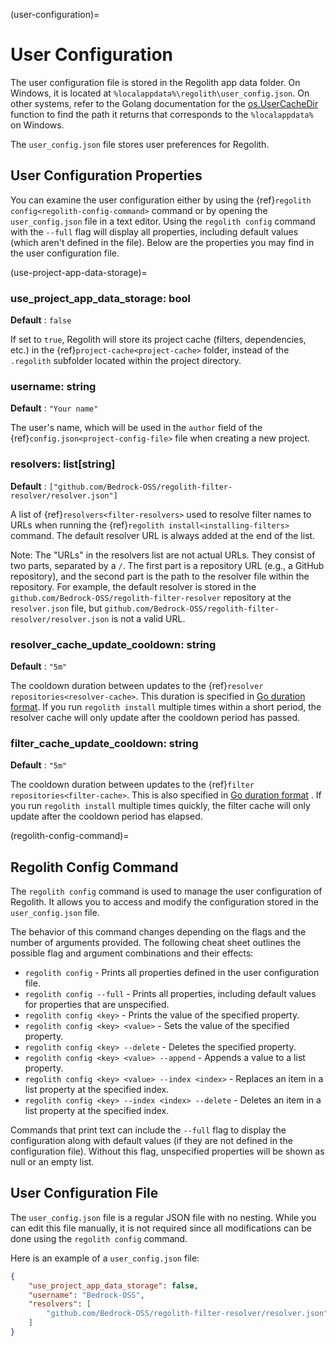(user-configuration)=
# User Configuration
The user configuration file is stored in the Regolith app data folder. On Windows, it is located at `%localappdata%\regolith\user_config.json`. On other systems, refer to the Golang documentation for the [os.UserCacheDir](https://pkg.go.dev/os#UserCacheDir) function to find the path it returns that corresponds to the `%localappdata%` on Windows.

The `user_config.json` file stores user preferences for Regolith.

## User Configuration Properties
You can examine the user configuration either by using the {ref}`regolith config<regolith-config-command>` command or by opening the `user_config.json` file in a text editor. Using the `regolith config` command with the `--full` flag will display all properties, including default values (which aren't defined in the file). Below are the properties you may find in the user configuration file.

(use-project-app-data-storage)=
### use_project_app_data_storage: bool
**Default** : `false`

If set to `true`, Regolith will store its project cache (filters, dependencies, etc.) in the {ref}`project-cache<project-cache>` folder, instead of the `.regolith` subfolder located within the project directory.

### username: string
**Default** : `"Your name"`

The user's name, which will be used in the `author` field of the {ref}`config.json<project-config-file>` file when creating a new project.

### resolvers: list[string]
**Default** : `["github.com/Bedrock-OSS/regolith-filter-resolver/resolver.json"]`

A list of {ref}`resolvers<filter-resolvers>` used to resolve filter names to URLs when running the {ref}`regolith install<installing-filters>` command. The default resolver URL is always added at the end of the list.

Note: The "URLs" in the resolvers list are not actual URLs. They consist of two parts, separated by a `/`. The first part is a repository URL (e.g., a GitHub repository), and the second part is the path to the resolver file within the repository. For example, the default resolver is stored in the `github.com/Bedrock-OSS/regolith-filter-resolver` repository at the `resolver.json` file, but `github.com/Bedrock-OSS/regolith-filter-resolver/resolver.json` is not a valid URL.

### resolver_cache_update_cooldown: string
**Default** : `"5m"`

The cooldown duration between updates to the {ref}`resolver repositories<resolver-cache>`. This duration is specified in [Go duration format](https://pkg.go.dev/time#ParseDuration). If you run `regolith install` multiple times within a short period, the resolver cache will only update after the cooldown period has passed.

### filter_cache_update_cooldown: string
**Default** : `"5m"`

The cooldown duration between updates to the {ref}`filter repositories<filter-cache>`. This is also specified in [Go duration format](https://pkg.go.dev/time#ParseDuration) . If you run `regolith install` multiple times quickly, the filter cache will only update after the cooldown period has elapsed.

(regolith-config-command)=
## Regolith Config Command
The `regolith config` command is used to manage the user configuration of Regolith. It allows you to access and modify the configuration stored in the `user_config.json` file.

The behavior of this command changes depending on the flags and the number of arguments provided. The following cheat sheet outlines the possible flag and argument combinations and their effects:

- `regolith config` - Prints all properties defined in the user configuration file.
- `regolith config --full` - Prints all properties, including default values for properties that are unspecified.
- `regolith config <key>` - Prints the value of the specified property.
- `regolith config <key> <value>` - Sets the value of the specified property.
- `regolith config <key> --delete` - Deletes the specified property.
- `regolith config <key> <value> --append` - Appends a value to a list property.
- `regolith config <key> <value> --index <index>` - Replaces an item in a list property at the specified index.
- `regolith config <key> --index <index> --delete` - Deletes an item in a list property at the specified index.

Commands that print text can include the `--full` flag to display the configuration along with default values (if they are not defined in the configuration file). Without this flag, unspecified properties will be shown as null or an empty list.

## User Configuration File
The `user_config.json` file is a regular JSON file with no nesting. While you can edit this file manually, it is not required since all modifications can be done using the `regolith config` command.

Here is an example of a `user_config.json` file:
```json
{
	"use_project_app_data_storage": false,
	"username": "Bedrock-OSS",
	"resolvers": [
		"github.com/Bedrock-OSS/regolith-filter-resolver/resolver.json"
	]
}
```
